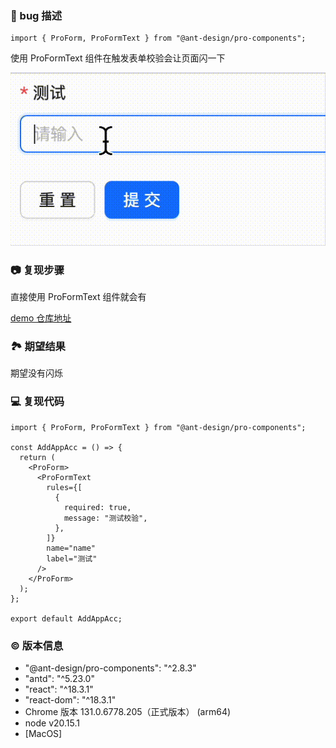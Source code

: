 ### 🐛 bug 描述

```tsx
import { ProForm, ProFormText } from "@ant-design/pro-components";
```
使用 ProFormText 组件在触发表单校验会让页面闪一下

![ProFormText 组件校验闪烁 bug](https://raw.githubusercontent.com/Gilinfen/pro-form-text-bug/refs/heads/main/bug.gif)

### 📷 复现步骤

直接使用 ProFormText 组件就会有

[demo 仓库地址]('https://github.com/Gilinfen/pro-form-text-bug')

### 🏞 期望结果

期望没有闪烁

### 💻 复现代码

```tsx
import { ProForm, ProFormText } from "@ant-design/pro-components";

const AddAppAcc = () => {
  return (
    <ProForm>
      <ProFormText
        rules={[
          {
            required: true,
            message: "测试校验",
          },
        ]}
        name="name"
        label="测试"
      />
    </ProForm>
  );
};

export default AddAppAcc;
```

### © 版本信息

- "@ant-design/pro-components": "^2.8.3"
- "antd": "^5.23.0"
- "react": "^18.3.1"
- "react-dom": "^18.3.1"
- Chrome 版本 131.0.6778.205（正式版本） (arm64)
- node v20.15.1
- [MacOS]

